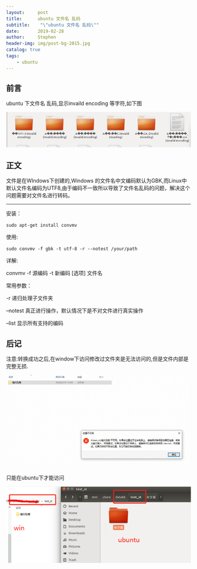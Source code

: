 ```yaml
---
layout:     post
title:      ubuntu 文件名 乱码
subtitle:    "\"ubuntu 文件名 乱码\""
date:       2019-02-28
author:     Stephen
header-img: img/post-bg-2015.jpg
catalog: true
tags:
    - ubuntu
---
```



## 前言

ubuntu 下文件名 乱码,显示invaild encoding 等字符,如下图

![Image text](../img/Ubuntu_filename_home.png)




## 正文

文件是在WIndows下创建的,Windows 的文件名中文编码默认为GBK,而Linux中默认文件名编码为UTF8,由于编码不一致所以导致了文件名乱码的问题，解决这个问题需要对文件名进行转码。

---

安装：

``` shell
sudo apt-get install convmv
```
使用:
```shell
sudo convmv -f gbk -t utf-8 -r --notest /your/path
```
详解:

convmv -f 源编码 -t 新编码 [选项] 文件名

常用参数：

-r 递归处理子文件夹

–notest 真正进行操作，默认情况下是不对文件进行真实操作

–list 显示所有支持的编码

## 后记

注意:转换成功之后,在window下访问修改过文件夹是无法访问的,但是文件内部是完整无损.

![Image text](../img/Ubuntu_filename_houji.png)

只能在ubuntu下才能访问

![Image text](../img/Ubuntu_filename_fix_after.png)



